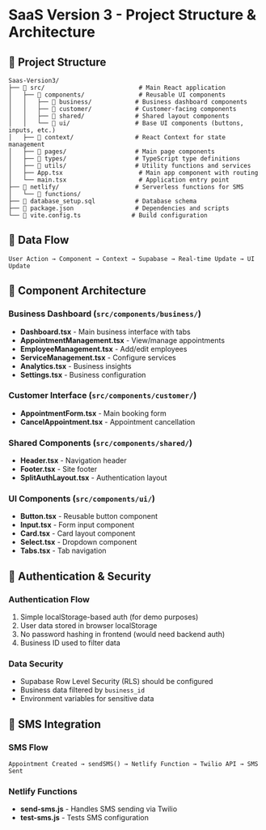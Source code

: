 # SaaS Version 3 - Project Structure & Architecture

## 📁 Project Structure

```
Saas-Version3/
├── 📁 src/                          # Main React application
│   ├── 📁 components/               # Reusable UI components
│   │   ├── 📁 business/            # Business dashboard components
│   │   ├── 📁 customer/            # Customer-facing components
│   │   ├── 📁 shared/              # Shared layout components
│   │   └── 📁 ui/                  # Base UI components (buttons, inputs, etc.)
│   ├── 📁 context/                 # React Context for state management
│   ├── 📁 pages/                   # Main page components
│   ├── 📁 types/                   # TypeScript type definitions
│   ├── 📁 utils/                   # Utility functions and services
│   ├── App.tsx                     # Main app component with routing
│   └── main.tsx                    # Application entry point
├── 📁 netlify/                     # Serverless functions for SMS
│   └── 📁 functions/
├── 📄 database_setup.sql           # Database schema
├── 📄 package.json                 # Dependencies and scripts
└── 📄 vite.config.ts              # Build configuration
```

## 🔄 Data Flow

```
User Action → Component → Context → Supabase → Real-time Update → UI Update
```

## 🎯 Component Architecture

### Business Dashboard (`src/components/business/`)
- **Dashboard.tsx** - Main business interface with tabs
- **AppointmentManagement.tsx** - View/manage appointments
- **EmployeeManagement.tsx** - Add/edit employees
- **ServiceManagement.tsx** - Configure services
- **Analytics.tsx** - Business insights
- **Settings.tsx** - Business configuration

### Customer Interface (`src/components/customer/`)
- **AppointmentForm.tsx** - Main booking form
- **CancelAppointment.tsx** - Appointment cancellation

### Shared Components (`src/components/shared/`)
- **Header.tsx** - Navigation header
- **Footer.tsx** - Site footer
- **SplitAuthLayout.tsx** - Authentication layout

### UI Components (`src/components/ui/`)
- **Button.tsx** - Reusable button component
- **Input.tsx** - Form input component
- **Card.tsx** - Card layout component
- **Select.tsx** - Dropdown component
- **Tabs.tsx** - Tab navigation

## 🔐 Authentication & Security

### Authentication Flow
1. Simple localStorage-based auth (for demo purposes)
2. User data stored in browser localStorage
3. No password hashing in frontend (would need backend auth)
4. Business ID used to filter data

### Data Security
- Supabase Row Level Security (RLS) should be configured
- Business data filtered by `business_id`
- Environment variables for sensitive data

## 📱 SMS Integration

### SMS Flow
```
Appointment Created → sendSMS() → Netlify Function → Twilio API → SMS Sent
```

### Netlify Functions
- **send-sms.js** - Handles SMS sending via Twilio
- **test-sms.js** - Tests SMS configuration 